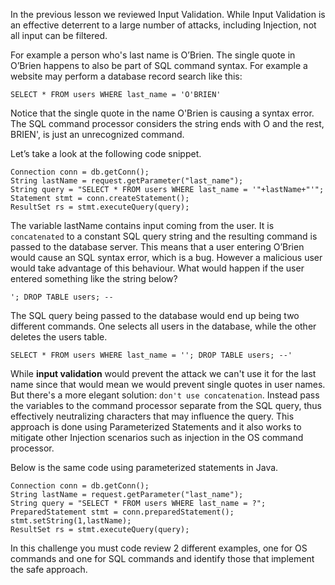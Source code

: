 In the previous lesson we reviewed Input Validation. While Input Validation is an effective deterrent to a large number of attacks, including Injection, not all input can be filtered.

For example a person who's last name is O’Brien. The single quote in O’Brien happens to also be part of SQL command syntax. For example a website may perform a database record search like this:

    SELECT * FROM users WHERE last_name = 'O'BRIEN'

Notice that the single quote in the name O'Brien is causing a syntax error. The SQL command processor considers the string ends with O and the rest, BRIEN', is just an unrecognized command.

Let’s take a look at the following code snippet.

    Connection conn = db.getConn();
    String lastName = request.getParameter("last_name");
    String query = "SELECT * FROM users WHERE last_name = '"+lastName+"'";
    Statement stmt = conn.createStatement();
    ResultSet rs = stmt.executeQuery(query);

The variable lastName contains input coming from the user. It is `concatenated` to a constant SQL query string and the resulting command is passed to the database server. This means that a user entering O’Brien would cause an SQL syntax error, which is a bug. However a malicious user would take advantage of this behaviour. What would happen if the user entered something like the string below?

    '; DROP TABLE users; --

The SQL query being passed to the database would end up being two different commands. One selects all users in the database, while the other deletes the users table.

    SELECT * FROM users WHERE last_name = ''; DROP TABLE users; --'

While **input validation** would prevent the attack we can't use it for the last name since that would mean we would prevent single quotes in user names. 
But there's a more elegant solution: `don't use concatenation`. Instead pass the variables to the command processor separate from the SQL query, thus effectively neutralizing characters that may influence the query. This approach is done using Parameterized Statements and it also works to mitigate other Injection scenarios such as injection in the OS command processor.

Below is the same code using parameterized statements in Java.

    Connection conn = db.getConn();
    String lastName = request.getParameter("last_name");
    String query = "SELECT * FROM users WHERE last_name = ?";
    PreparedStatement stmt = conn.preparedStatement();
    stmt.setString(1,lastName);
    ResultSet rs = stmt.executeQuery(query);

In this challenge you must code review 2 different examples, one for OS commands and one for SQL commands and identify those that implement the safe approach. 